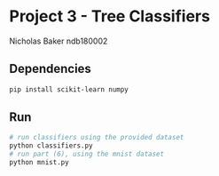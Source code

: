 # Project 3 - Tree Classifiers

Nicholas Baker
ndb180002

## Dependencies

```sh
pip install scikit-learn numpy
```

## Run

```sh
# run classifiers using the provided dataset
python classifiers.py
# run part (6), using the mnist dataset
python mnist.py
```

